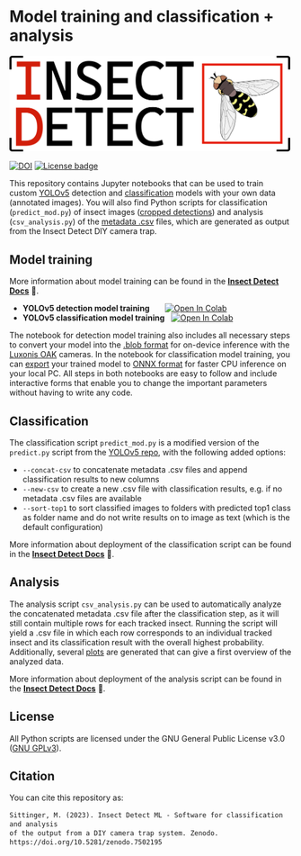 # Model training and classification + analysis

<img src="https://raw.githubusercontent.com/maxsitt/insect-detect-docs/main/docs/assets/logo.png" width="500">

[![DOI](https://zenodo.org/badge/580963598.svg)](https://zenodo.org/badge/latestdoi/580963598)
[![License badge](https://img.shields.io/badge/license-GPLv3-yellowgreen)](https://choosealicense.com/licenses/gpl-3.0/)

This repository contains Jupyter notebooks that can be used to train custom
[YOLOv5](https://github.com/ultralytics/yolov5) detection and
[classification](https://github.com/ultralytics/yolov5/pull/8956)
models with your own data (annotated images). You will also find Python
scripts for classification (`predict_mod.py`) of insect images
([cropped detections](https://maxsitt.github.io/insect-detect-docs/deployment/detection/#processing-pipeline))
and analysis (`csv_analysis.py`) of the
[metadata .csv](https://maxsitt.github.io/insect-detect-docs/deployment/detection/#metadata-csv)
files, which are generated as output from the Insect Detect DIY camera trap.

## Model training

More information about model training can be found in the
[**Insect Detect Docs**](https://maxsitt.github.io/insect-detect-docs/modeltraining/yolov5/) 📑.

- **YOLOv5 detection model training** &nbsp; &nbsp; &nbsp;
  [![Open In Colab](https://colab.research.google.com/assets/colab-badge.svg)](https://colab.research.google.com/github/maxsitt/insect-detect-ml/blob/main/notebooks/YOLOv5_detection_training_OAK_conversion.ipynb)
- **YOLOv5 classification model training** &nbsp;
  [![Open In Colab](https://colab.research.google.com/assets/colab-badge.svg)](https://colab.research.google.com/github/maxsitt/insect-detect-ml/blob/main/notebooks/YOLOv5_classification_training.ipynb)

The notebook for detection model training also includes all necessary steps to convert
your model into the [.blob format](https://docs.luxonis.com/en/latest/pages/model_conversion/)
for on-device inference with the [Luxonis OAK](https://docs.luxonis.com/projects/hardware/en/latest/pages/BW1093.html)
cameras. In the notebook for classification model training, you can
[export](https://github.com/ultralytics/yolov5/issues/251) your
trained model to [ONNX format](https://onnx.ai/) for faster CPU inference on your
local PC. All steps in both notebooks are easy to follow and include interactive forms
that enable you to change the important parameters without having to write any code.

## Classification

The classification script `predict_mod.py` is a modified version of the `predict.py` script
from the [YOLOv5 repo](https://github.com/ultralytics/yolov5/tree/master/classify),
with the following added options:

- `--concat-csv` to concatenate metadata .csv files and append classification results to new columns
- `--new-csv` to create a new .csv file with classification results, e.g. if no metadata .csv files are available
- `--sort-top1` to sort classified images to folders with predicted top1 class as folder name and do not write results on to image as text (which is the default configuration)

More information about deployment of the classification script can be found in the
[**Insect Detect Docs**](https://maxsitt.github.io/insect-detect-docs/deployment/classification/) 📑.

## Analysis

The analysis script `csv_analysis.py` can be used to automatically analyze the
concatenated metadata .csv file after the classification step, as it will still
contain multiple rows for each tracked insect. Running the script will yield a
.csv file in which each row corresponds to an individual tracked insect and its
classification result with the overall highest probability. Additionally, several
[plots](https://maxsitt.github.io/insect-detect-docs/deployment/analysis/#overview-plots)
are generated that can give a first overview of the analyzed data.

More information about deployment of the analysis script can be found in the
[**Insect Detect Docs**](https://maxsitt.github.io/insect-detect-docs/deployment/analysis/) 📑.

## License

All Python scripts are licensed under the GNU General Public License v3.0
([GNU GPLv3](https://choosealicense.com/licenses/gpl-3.0/)).

## Citation

You can cite this repository as:

```
Sittinger, M. (2023). Insect Detect ML - Software for classification and analysis
of the output from a DIY camera trap system. Zenodo. https://doi.org/10.5281/zenodo.7502195
```
